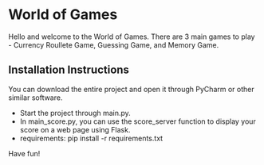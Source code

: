 # World of Games

Hello and welcome to the World of Games.
There are 3 main games to play - Currency Roullete Game, Guessing Game, and Memory Game.

## Installation Instructions

You can download the entire project and open it through PyCharm or other similar software.

* Start the project through main.py.
* In main_score.py, you can use the score_server function to display your score on a web page using Flask.
* requirements: pip install -r requirements.txt

Have fun!
